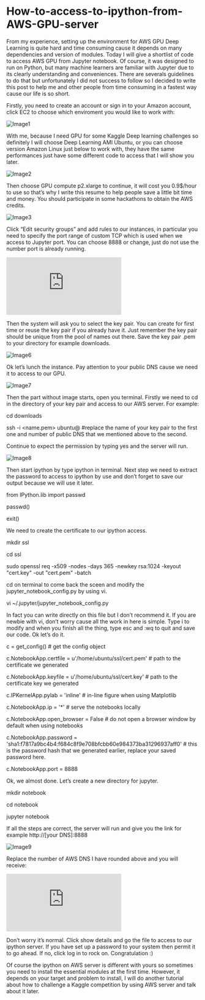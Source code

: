 # How-to-access-to-ipython-from-AWS-GPU-server
From my experience, setting up the environment for AWS GPU Deep Learning is quite hard and time consuming cause it depends on many dependencies and version of modules. Today I will give a shortlist of code to access AWS GPU from Jupyter notebook. Of course, it was designed to run on Python, but many machine learners are familiar with Jupyter due to its clearly understanding and conveniences. There are severals guidelines to do that but unfortunately I did not success to follow so I decided to write this post to help me and other people from time consuming in a fastest way cause our life is so short.

Firstly, you need to create an account or sign in to your Amazon account, click EC2 to choose which enviroment you would like to work with: 

![Image1](https://d2908q01vomqb2.cloudfront.net/f1f836cb4ea6efb2a0b1b99f41ad8b103eff4b59/2017/09/13/get-started-dl-2.gif)

With me, because I need GPU for some Kaggle Deep learning challenges so definitely I will choose Deep Learning AMI Ubuntu, or you can choose version Amazon Linux just below to work with, they have the same performances just have some different code to access that I will show you later.

![Image2](https://d2908q01vomqb2.cloudfront.net/f1f836cb4ea6efb2a0b1b99f41ad8b103eff4b59/2017/09/13/get-started-dl-3.gif)

Then choose GPU compute p2.xlarge to continue, it will cost you 0.9$/hour to use so that’s why I write this resume to help people save a little bit time and money. You should participate in some hackathons to obtain the AWS credits.

![Image3](https://d2908q01vomqb2.cloudfront.net/f1f836cb4ea6efb2a0b1b99f41ad8b103eff4b59/2017/09/13/get-started-dl-4.gif)

Click “Edit security groups” and add rules to our instances, in particular you need to specify the port range of custom TCP which is used when we access to Jupyter port. You can choose 8888 or change, just do not use the number port is already running.

![Image5](http://blog.impiyush.com/2015/02/running-ipython-notebook-server-on-aws.html)

Then the system will ask you to select the key pair. You can create for first time or reuse the key pair if you already have it. Just remember the key pair should be unique from the pool of names out there. Save the key pair .pem to your directory for example downloads.

![Image6](https://d2908q01vomqb2.cloudfront.net/f1f836cb4ea6efb2a0b1b99f41ad8b103eff4b59/2017/09/13/get-started-dl-7.gif)

Ok let’s lunch the instance. Pay attention to your public DNS cause we need it to access to our GPU.

![Image7](https://d2908q01vomqb2.cloudfront.net/f1f836cb4ea6efb2a0b1b99f41ad8b103eff4b59/2017/09/13/get-started-dl-9.gif)

Then the part without image starts, open you terminal. Firstly we need to cd in the directory of your key pair and access to our AWS server. For example:

cd downloads

ssh -i <name.pem> ubuntu@<public DNS> #replace the name of your key pair to the first one and number of public DNS that we mentioned above to the second.

Continue to expect the permission by typing yes and the server will run. 

![Image8](https://d2908q01vomqb2.cloudfront.net/f1f836cb4ea6efb2a0b1b99f41ad8b103eff4b59/2017/09/13/get-started-dl-10.gif)

Then start ipython by type ipython in terminal. Next step we need to extract the password to access to ipython by use and don’t forget to save our output because we will use it later.

from IPython.lib import passwd

passwd()

exit()

We need to create the certificate to our ipython access. 

mkdir ssl

cd ssl

sudo openssl req -x509 -nodes -days 365 -newkey rsa:1024 -keyout "cert.key" -out "cert.pem" -batch

cd on terminal to come back the sceen and modify the jupyter_notebook_config.py by using vi. 

vi ~/.jupyter/jupyter_notebook_config.py

In fact you can write directly on this file but I don’t recommend it. If you are newbie with vi, don’t worry cause all the work in here is simple. Type i to modify and when you finish all the thing, type esc and :wq to quit and save our code. Ok let’s do it.

c = get_config()  # get the config object

c.NotebookApp.certfile = u'/home/ubuntu/ssl/cert.pem' # path to the certificate we generated

c.NotebookApp.keyfile = u'/home/ubuntu/ssl/cert.key' # path to the certificate key we generated

c.IPKernelApp.pylab = 'inline'  # in-line figure when using Matplotlib

c.NotebookApp.ip = '*'  # serve the notebooks locally

c.NotebookApp.open_browser = False  # do not open a browser window by default when using notebooks

c.NotebookApp.password = 'sha1:f7817a9bc4b4:f684c8f9e708bfcbb60e984373ba31296937aff0'  # this is the password hash that we generated earlier, replace your saved password here.

c.NotebookApp.port = 8888

Ok, we almost done. Let’s create a new directory for jupyter.

mkdir notebook

cd notebook

jupyter notebook

If all the steps are correct, the server will run and give you the link for example http://[your DNS]:8888

![Image9](https://d2908q01vomqb2.cloudfront.net/f1f836cb4ea6efb2a0b1b99f41ad8b103eff4b59/2017/09/13/get-started-dl-11.gif)

Replace the number of AWS DNS I have rounded above and you will receive:

![Image10](http://blog.impiyush.com/2015/02/running-ipython-notebook-server-on-aws.html)

Don’t worry it’s normal. Click show details and go the file to access to our ipython server. If you have set up a password to your system then permit it to go ahead. If no, click log in to rock on. Congratulation :)


Of course the ipython on AWS server is different with yours so sometimes you need to install the essential modules at the first time. However, it depends on your target and problem to install, I will do another tutorial about how to challenge a Kaggle competition by using AWS server and talk about it later.
